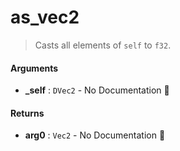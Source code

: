 # as\_vec2

>  Casts all elements of `self` to `f32`.

#### Arguments

- **\_self** : `DVec2` \- No Documentation 🚧

#### Returns

- **arg0** : `Vec2` \- No Documentation 🚧